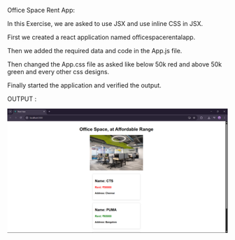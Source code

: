 Office Space Rent App:


In this Exercise, we are asked to use JSX and use inline CSS in JSX.

First we created a react application named officespacerentalapp.

Then we added the required data and code in the App.js file.

Then changed the App.css file as asked like below 50k red and above 50k green and every other css designs.

Finally started the application and verified the output.


OUTPUT :

![alt text](image.png)